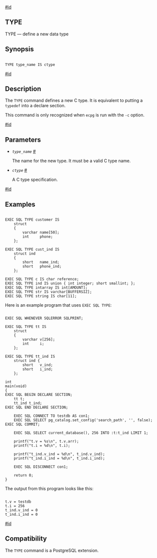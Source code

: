 [#id](#ECPG-SQL-TYPE)

## TYPE

TYPE — define a new data type

## Synopsis

```

TYPE type_name IS ctype
```

[#id](#id-1.7.5.20.17.3)

## Description

The `TYPE` command defines a new C type. It is equivalent to putting a `typedef` into a declare section.

This command is only recognized when `ecpg` is run with the `-c` option.

[#id](#id-1.7.5.20.17.4)

## Parameters

* *`type_name`* [#](#ECPG-SQL-TYPE-TYPE-NAME)

  The name for the new type. It must be a valid C type name.

* *`ctype`* [#](#ECPG-SQL-TYPE-CTYPE)

  A C type specification.

[#id](#id-1.7.5.20.17.5)

## Examples

```

EXEC SQL TYPE customer IS
    struct
    {
        varchar name[50];
        int     phone;
    };

EXEC SQL TYPE cust_ind IS
    struct ind
    {
        short   name_ind;
        short   phone_ind;
    };

EXEC SQL TYPE c IS char reference;
EXEC SQL TYPE ind IS union { int integer; short smallint; };
EXEC SQL TYPE intarray IS int[AMOUNT];
EXEC SQL TYPE str IS varchar[BUFFERSIZ];
EXEC SQL TYPE string IS char[11];
```

Here is an example program that uses `EXEC SQL TYPE`:

```

EXEC SQL WHENEVER SQLERROR SQLPRINT;

EXEC SQL TYPE tt IS
    struct
    {
        varchar v[256];
        int     i;
    };

EXEC SQL TYPE tt_ind IS
    struct ind {
        short   v_ind;
        short   i_ind;
    };

int
main(void)
{
EXEC SQL BEGIN DECLARE SECTION;
    tt t;
    tt_ind t_ind;
EXEC SQL END DECLARE SECTION;

    EXEC SQL CONNECT TO testdb AS con1;
    EXEC SQL SELECT pg_catalog.set_config('search_path', '', false); EXEC SQL COMMIT;

    EXEC SQL SELECT current_database(), 256 INTO :t:t_ind LIMIT 1;

    printf("t.v = %s\n", t.v.arr);
    printf("t.i = %d\n", t.i);

    printf("t_ind.v_ind = %d\n", t_ind.v_ind);
    printf("t_ind.i_ind = %d\n", t_ind.i_ind);

    EXEC SQL DISCONNECT con1;

    return 0;
}
```

The output from this program looks like this:

```

t.v = testdb
t.i = 256
t_ind.v_ind = 0
t_ind.i_ind = 0
```

[#id](#id-1.7.5.20.17.6)

## Compatibility

The `TYPE` command is a PostgreSQL extension.